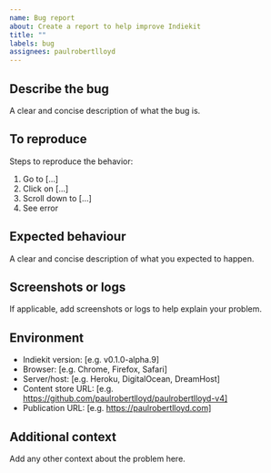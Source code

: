 ```yaml
---
name: Bug report
about: Create a report to help improve Indiekit
title: ""
labels: bug
assignees: paulrobertlloyd
---
```


## Describe the bug

A clear and concise description of what the bug is.

## To reproduce

Steps to reproduce the behavior:

1. Go to […]
2. Click on […]
3. Scroll down to […]
4. See error

## Expected behaviour

A clear and concise description of what you expected to happen.

## Screenshots or logs

If applicable, add screenshots or logs to help explain your problem.

## Environment

- Indiekit version: [e.g. v0.1.0-alpha.9]
- Browser: [e.g. Chrome, Firefox, Safari]
- Server/host: [e.g. Heroku, DigitalOcean, DreamHost]
- Content store URL: [e.g. https://github.com/paulrobertlloyd/paulrobertlloyd-v4]
- Publication URL: [e.g. https://paulrobertlloyd.com]

## Additional context

Add any other context about the problem here.
